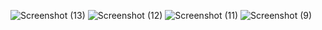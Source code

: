 ![Screenshot (13)](https://github.com/user-attachments/assets/0376caeb-eaef-4775-957c-daebb1d2edd1)
![Screenshot (12)](https://github.com/user-attachments/assets/dfebaaa0-cc10-48be-8a66-3f23f59379d9)
![Screenshot (11)](https://github.com/user-attachments/assets/66731e2c-10ae-44e0-88de-b574f2f90208)
![Screenshot (9)](https://github.com/user-attachments/assets/b79ced01-5f0a-41e2-ada6-48708aee26d3)
